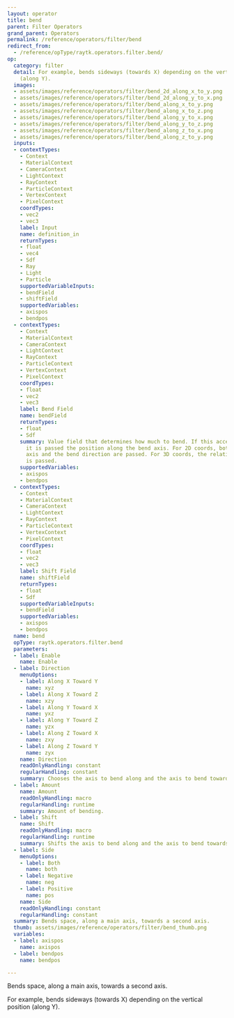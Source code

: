 ```yaml
---
layout: operator
title: bend
parent: Filter Operators
grand_parent: Operators
permalink: /reference/operators/filter/bend
redirect_from:
  - /reference/opType/raytk.operators.filter.bend/
op:
  category: filter
  detail: For example, bends sideways (towards X) depending on the vertical position
    (along Y).
  images:
  - assets/images/reference/operators/filter/bend_2d_along_x_to_y.png
  - assets/images/reference/operators/filter/bend_2d_along_y_to_x.png
  - assets/images/reference/operators/filter/bend_along_x_to_y.png
  - assets/images/reference/operators/filter/bend_along_x_to_z.png
  - assets/images/reference/operators/filter/bend_along_y_to_x.png
  - assets/images/reference/operators/filter/bend_along_y_to_z.png
  - assets/images/reference/operators/filter/bend_along_z_to_x.png
  - assets/images/reference/operators/filter/bend_along_z_to_y.png
  inputs:
  - contextTypes:
    - Context
    - MaterialContext
    - CameraContext
    - LightContext
    - RayContext
    - ParticleContext
    - VertexContext
    - PixelContext
    coordTypes:
    - vec2
    - vec3
    label: Input
    name: definition_in
    returnTypes:
    - float
    - vec4
    - Sdf
    - Ray
    - Light
    - Particle
    supportedVariableInputs:
    - bendField
    - shiftField
    supportedVariables:
    - axispos
    - bendpos
  - contextTypes:
    - Context
    - MaterialContext
    - CameraContext
    - LightContext
    - RayContext
    - ParticleContext
    - VertexContext
    - PixelContext
    coordTypes:
    - float
    - vec2
    - vec3
    label: Bend Field
    name: bendField
    returnTypes:
    - float
    - Sdf
    summary: Value field that determines how much to bend. If this accepts 1D coords,
      it is passed the position along the bend axis. For 2D coords, both the bend
      axis and the bend direction are passed. For 3D coords, the relative XYZ position
      is passed.
    supportedVariables:
    - axispos
    - bendpos
  - contextTypes:
    - Context
    - MaterialContext
    - CameraContext
    - LightContext
    - RayContext
    - ParticleContext
    - VertexContext
    - PixelContext
    coordTypes:
    - float
    - vec2
    - vec3
    label: Shift Field
    name: shiftField
    returnTypes:
    - float
    - Sdf
    supportedVariableInputs:
    - bendField
    supportedVariables:
    - axispos
    - bendpos
  name: bend
  opType: raytk.operators.filter.bend
  parameters:
  - label: Enable
    name: Enable
  - label: Direction
    menuOptions:
    - label: Along X Toward Y
      name: xyz
    - label: Along X Toward Z
      name: xzy
    - label: Along Y Toward X
      name: yxz
    - label: Along Y Toward Z
      name: yzx
    - label: Along Z Toward X
      name: zxy
    - label: Along Z Toward Y
      name: zyx
    name: Direction
    readOnlyHandling: constant
    regularHandling: constant
    summary: Chooses the axis to bend along and the axis to bend towards.
  - label: Amount
    name: Amount
    readOnlyHandling: macro
    regularHandling: runtime
    summary: Amount of bending.
  - label: Shift
    name: Shift
    readOnlyHandling: macro
    regularHandling: runtime
    summary: Shifts the axis to bend along and the axis to bend towards.
  - label: Side
    menuOptions:
    - label: Both
      name: both
    - label: Negative
      name: neg
    - label: Positive
      name: pos
    name: Side
    readOnlyHandling: constant
    regularHandling: constant
  summary: Bends space, along a main axis, towards a second axis.
  thumb: assets/images/reference/operators/filter/bend_thumb.png
  variables:
  - label: axispos
    name: axispos
  - label: bendpos
    name: bendpos

---
```



Bends space, along a main axis, towards a second axis.

For example, bends sideways (towards X) depending on the vertical position (along Y).